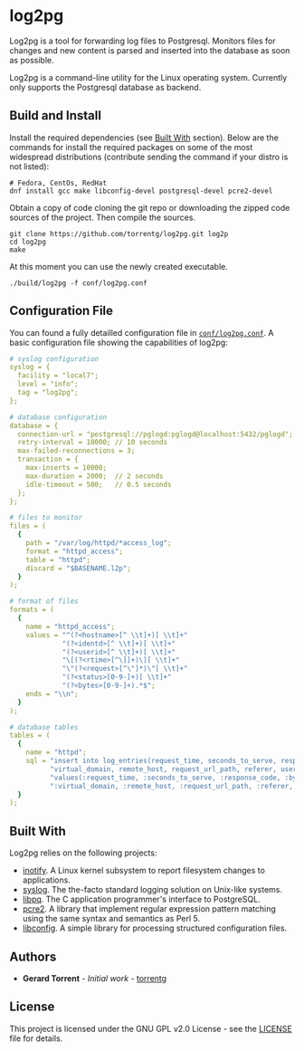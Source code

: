 # log2pg

Log2pg is a tool for forwarding log files to Postgresql. Monitors files for changes and new content is parsed and inserted into the database as soon as possible.

Log2pg is a command-line utility for the Linux operating system. Currently only supports the Postgresql database as backend.

## Build and Install

Install the required dependencies (see [Built With](#built-with) section). Below are the commands for install the required packages on some of the most widespread distributions (contribute sending the command if your distro is not listed):

```shell
# Fedora, CentOs, RedHat
dnf install gcc make libconfig-devel postgresql-devel pcre2-devel
```

Obtain a copy of code cloning the git repo or downloading the zipped code sources of the project. Then compile the sources.

```shell
git clone https://github.com/torrentg/log2pg.git log2p
cd log2pg
make
```

At this moment you can use the newly created executable.

```shell
./build/log2pg -f conf/log2pg.conf
```

## Configuration File

You can found a fully detailled configuration file in [`conf/log2pg.conf`](conf/log2pg.conf). A basic configuration file showing the capabilities of log2pg:

```yaml
# syslog configuration
syslog = {
  facility = "local7";
  level = "info";
  tag = "log2pg";
};

# database configuration
database = {
  connection-url = "postgresql://pglogd:pglogd@localhost:5432/pglogd";
  retry-interval = 10000; // 10 seconds
  max-failed-reconnections = 3;
  transaction = {
    max-inserts = 10000;
    max-duration = 2000;  // 2 seconds
    idle-timeout = 500;   // 0.5 seconds
  };
};

# files to monitor
files = (
  {
    path = "/var/log/httpd/*access_log";
    format = "httpd_access";
    table = "httpd";
    discard = "$BASENAME.l2p";
  }
);

# format of files
formats = (
  {
    name = "httpd_access";
    values = "^(?<hostname>[^ \\t]+)[ \\t]+"
             "(?<identd>[^ \\t]+)[ \\t]+"
             "(?<userid>[^ \\t]+)[ \\t]+"
             "\[(?<rtime>[^\]]+)\][ \\t]+"
             "\"(?<request>[^\"]*)\"[ \\t]+"
             "(?<status>[0-9-]+)[ \\t]+"
             "(?<bytes>[0-9-]+).*$";
    ends = "\\n";
  }
);

# database tables
tables = (
  {
    name = "httpd";
    sql = "insert into log_entries(request_time, seconds_to_serve, response_code, bytes_sent, request_type, "
          "virtual_domain, remote_host, request_url_path, referer, user_agent, request, logname, username) "
          "values(:request_time, :seconds_to_serve, :response_code, :bytes_sent, :request_type, "
          ":virtual_domain, :remote_host, :request_url_path, :referer, :user_agent, :request, :logname, :username)";
  }
);
```

## <a name="built-with"></a>Built With

Log2pg relies on the following projects:

* [inotify](https://en.wikipedia.org/wiki/Inotify). A Linux kernel subsystem to report filesystem changes to applications.
* [syslog](https://en.wikipedia.org/wiki/Syslog). The the-facto standard logging solution on Unix-like systems.
* [libpq](https://www.postgresql.org/docs/current/static/libpq.html). The C application programmer's interface to PostgreSQL.
* [pcre2](https://www.pcre.org/). A library that implement regular expression pattern matching using the same syntax and semantics as Perl 5.
* [libconfig](https://hyperrealm.github.io/libconfig/). A simple library for processing structured configuration files.

## Authors

* **Gerard Torrent** - *Initial work* - [torrentg](https://github.com/torrentg/)

## License

This project is licensed under the GNU GPL v2.0 License - see the [LICENSE](LICENSE) file for details.


